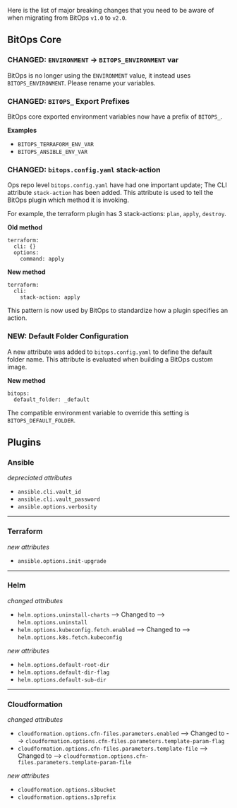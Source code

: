 Here is the list of major breaking changes that you need to be aware of when migrating from BitOps `v1.0` to `v2.0`.

## BitOps Core

### CHANGED: `ENVIRONMENT` -> `BITOPS_ENVIRONMENT` var
BitOps is no longer using the `ENVIRONMENT` value, it instead uses `BITOPS_ENVIRONMENT`.
Please rename your variables.

### CHANGED: `BITOPS_` Export Prefixes
BitOps core exported environment variables now have a prefix of `BITOPS_`.

**Examples**

- `BITOPS_TERRAFORM_ENV_VAR`
- `BITOPS_ANSIBLE_ENV_VAR`

### CHANGED: `bitops.config.yaml` stack-action
Ops repo level `bitops.config.yaml` have had one important update; The CLI attribute `stack-action` has been added. This attribute is used to tell the BitOps plugin which method it is invoking.

For example, the terraform plugin has 3 stack-actions: `plan`, `apply`, `destroy`.

**Old method**
```
terraform:
  cli: {}
  options:
    command: apply
```

**New method**
```
terraform:
  cli:
    stack-action: apply
```

This pattern is now used by BitOps to standardize how a plugin specifies an action.

### NEW: Default Folder Configuration
A new attribute was added to `bitops.config.yaml` to define the default folder name. This attribute is evaluated when building a BitOps custom image.

**New method**
```
bitops:
  default_folder: _default
```

The compatible environment variable to override this setting is `BITOPS_DEFAULT_FOLDER`.


## Plugins
### Ansible
*depreciated attributes*

- `ansible.cli.vault_id`
- `ansible.cli.vault_password`
- `ansible.options.verbosity`

<hr/>

### Terraform
*new attributes*

- `ansible.options.init-upgrade`

<hr/>

### Helm
*changed attributes*

- `helm.options.uninstall-charts` --> Changed to --> `helm.options.uninstall`
- `helm.options.kubeconfig.fetch.enabled` --> Changed to --> `helm.options.k8s.fetch.kubeconfig`

*new attributes*

- `helm.options.default-root-dir`
- `helm.options.default-dir-flag`
- `helm.options.default-sub-dir`

<hr/>

### Cloudformation
*changed attributes*

- `cloudformation.options.cfn-files.parameters.enabled` --> Changed to --> `cloudformation.options.cfn-files.parameters.template-param-flag`
- `cloudformation.options.cfn-files.parameters.template-file` --> Changed to --> `cloudformation.options.cfn-files.parameters.template-param-file`

*new attributes*

- `cloudformation.options.s3bucket`
- `cloudformation.options.s3prefix`
